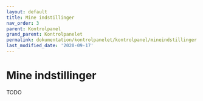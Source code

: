 ```yaml
---
layout: default
title: Mine indstillinger
nav_order: 3
parent: Kontrolpanel
grand_parent: Kontrolpanelet
permalink: dokumentation/kontrolpanelet/kontrolpanel/mineindstillinger
last_modified_date: '2020-09-17'
---
```


# Mine indstillinger

TODO
